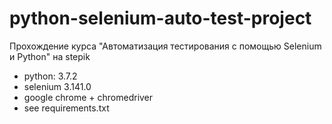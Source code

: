 # python-selenium-auto-test-project
Прохождение курса "Автоматизация тестирования с помощью Selenium и Python" на stepik

+ python: 3.7.2
+ selenium 3.141.0
+ google chrome + chromedriver
+ see requirements.txt